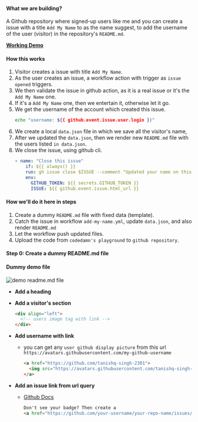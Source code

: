 #### What we are building?

A Github repository where signed-up users like me and you can create a issue with a title `Add My Name` to as the name suggest, to add the username of the user (visitor) in the repository's `README.md`.

[**Working Demo**](https://github.com/tanishq-singh-2301/add-visitors-to-github-readme)

#### How this works

1. Visitor creates a issue with title `Add My Name`.
2. As the user creates an issue, a workflow action with trigger as `issue opened` triggers.
3. We then validate the issue in github action, as it is a real issue or it's the `Add My Name` one.
4. If it's a `Add My Name` one, then we entertain it, otherwise let it go.
5. We get the username of the account which created this issue.
   ```bash
   echo "username: ${{ github.event.issue.user.login }}"
   ```
6. We create a local `data.json` file in which we save all the visitor's name,
7. After we updated the `data.json`, then we render new `README.md` file with the users listed `in data.json`.
8. We close the issue, using github cli.
   ```yml
   - name: "Close this issue"
       if: ${{ always() }}
       run: gh issue close $ISSUE --comment "Updated your name on this repo's README.md file!! 🥳🥳"
       env:
         GITHUB_TOKEN: ${{ secrets.GITHUB_TOKEN }}
         ISSUE: ${{ github.event.issue.html_url }}
   ```



#### How we'll do it here in steps

1. Create a dummy `README.md` file with fixed data (template).
2. Catch the issue in workflow `add-my-name.yml`, update `data.json`, and also render `README.md`
3. Let the workflow push updated files.
4. Upload the code from `codedamn's playground` to `github repository`.



#### Step 0: Create a dummy README.md file

#### Dummy demo file

![demo readme.md file](https://gist.githubusercontent.com/tanishq-singh-2301/cc68ed05431fe38341a51f0b3caea483/raw/poster.png)

- **Add a heading**
- **Add a visitor's section**

  ```html
  <div align="left">
    <!-- users image tag with link -->
  </div>
  ```

- **Add username with link**

  - you can get any `user github display picture` from this url `https://avatars.githubusercontent.com/my-github-username`

    ```html
    <a href="https://github.com/tanishq-singh-2301">
      <img src="https://avatars.githubusercontent.com/tanishq-singh-2301" />
    </a>
    ```

- **Add an issue link from url query**

  - [Github Docs](https://docs.github.com/en/issues/tracking-your-work-with-issues/creating-an-issue#creating-an-issue-from-a-url-query)

    ```markdown
    Don't see your badge? Then create a
    <a href="https://github.com/your-username/your-repo-name/issues/new?title=Add+My+Name">issue</a>
    ```
